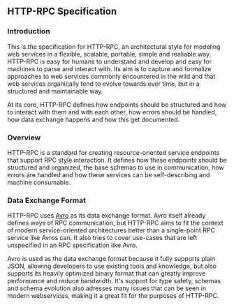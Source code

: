 ## HTTP-RPC Specification

### Introduction

This is the specification for HTTP-RPC, an architectural style for modeling web services in a flexible, scalable, portable, simple and realiable way. HTTP-RPC is easy for humans to understand and develop and easy for machines to parse and interact with. Its aim is to capture and formalize approaches to web services commonly encountered in the wild and that web services organically tend to evolve towards over time, but in a structured and maintainable way.

At its core, HTTP-RPC defines how endpoints should be structured and how to interact with them and with each other, how errors should be handled, how data exchange happens and how this get documented.

### Overview
HTTP-RPC is a standard for creating resource-oriented service endpoints that support RPC style interaction. It defines how these endpoints should be structured and organized, the base schemas to use in communication, how errors are handled and how these services can be self-describing and machine consumable.

### Data Exchange Format

HTTP-RPC uses [Avro](https://avro.apache.org/) as its data exchange format. Avro itself already defines ways of RPC communication, but HTTP-RPC aims to fit the context of modern service-oriented architectures better than a single-point RPC service like Avros can. It also tries to cover use-cases that are left unspecified in an RPC specification like Avro.

Avro is used as the data exchange format because it fully supports plain JSON, allowing developers to use existing tools and knowledge, but also supports its heavily optimized binary format that can greatly improve performance and reduce bandwidth. It's support for type safety, schemas and schema evolution also adresses many issues that can be seen in modern webservices, making it a great fit for the purposes of HTTP-RPC.
